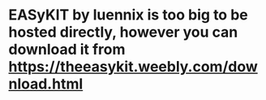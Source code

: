 # EASyKIT by luennix is too big to be hosted directly, however you can download it from https://theeasykit.weebly.com/download.html

